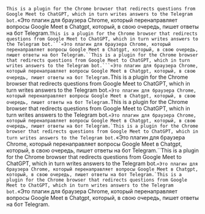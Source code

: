 ```This is a plugin for the Chrome browser that redirects questions from Google Meet to ChatGPT, which in turn writes answers to the Telegram bot.```«Это плагин для браузера Chrome, который перенаправляет вопросы Google Meet в Chatgpt, который, в свою очередь, пишет ответы на бот Telegram.`This is a plugin for the Chrome browser that redirects questions from Google Meet to ChatGPT, which in turn writes answers to the Telegram bot.```«Это плагин для браузера Chrome, который перенаправляет вопросы Google Meet в Chatgpt, который, в свою очередь, пишет ответы на бот Telegram.``This is a plugin for the Chrome browser that redirects questions from Google Meet to ChatGPT, which in turn writes answers to the Telegram bot.```«Это плагин для браузера Chrome, который перенаправляет вопросы Google Meet в Chatgpt, который, в свою очередь, пишет ответы на бот Telegram.`This is a plugin for the Chrome browser that redirects questions from Google Meet to ChatGPT, which in turn writes answers to the Telegram bot.```«Это плагин для браузера Chrome, который перенаправляет вопросы Google Meet в Chatgpt, который, в свою очередь, пишет ответы на бот Telegram.```This is a plugin for the Chrome browser that redirects questions from Google Meet to ChatGPT, which in turn writes answers to the Telegram bot.```«Это плагин для браузера Chrome, который перенаправляет вопросы Google Meet в Chatgpt, который, в свою очередь, пишет ответы на бот Telegram.`This is a plugin for the Chrome browser that redirects questions from Google Meet to ChatGPT, which in turn writes answers to the Telegram bot.```«Это плагин для браузера Chrome, который перенаправляет вопросы Google Meet в Chatgpt, который, в свою очередь, пишет ответы на бот Telegram.``This is a plugin for the Chrome browser that redirects questions from Google Meet to ChatGPT, which in turn writes answers to the Telegram bot.```«Это плагин для браузера Chrome, который перенаправляет вопросы Google Meet в Chatgpt, который, в свою очередь, пишет ответы на бот Telegram.`This is a plugin for the Chrome browser that redirects questions from Google Meet to ChatGPT, which in turn writes answers to the Telegram bot.```«Это плагин для браузера Chrome, который перенаправляет вопросы Google Meet в Chatgpt, который, в свою очередь, пишет ответы на бот Telegram.
